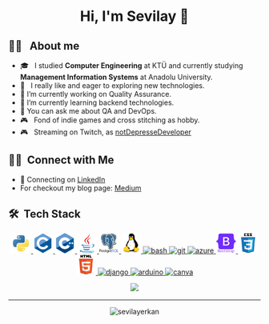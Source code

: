 <!-- Author - Sevilay Erkan -->

<!--
NOTES
[EN] If you have any questions or you need help while making your README file you can always reach out me from my contact info down below. :)
[TR] Kendi README dosyanızı oluştururken desteğe ihtiyacınız olursa iletişim bilgilerimden bana ulaşabilirsiniz. :) 
-->

<h1 align=center> Hi, I'm Sevilay 👋 </h1>

## :woman_technologist: &nbsp; About me

- 🎓 &nbsp; I studied **Computer Engineering** at KTÜ and currently studying **Management Information Systems** at Anadolu University.
- 🤔 &nbsp; I really like and eager to exploring new technologies.
- 🔭 I’m currently working on Quality Assurance.
- 🌱 I’m currently learning backend technologies.
- 💬 You can ask me about QA and DevOps.
- :video_game: &nbsp; Fond of indie games and cross stitching as hobby.
- :video_game: &nbsp; Streaming on Twitch, as [notDepresseDeveloper](https://www.twitch.tv/notdepressedeveloper)


## 🤝🏻 &nbsp;Connect with Me

- 💼 Connecting on  [LinkedIn](https://www.linkedin.com/in/sevilayerkan/)
- For checkout my blog page: [Medium](https://medium.com/@sevilayerkan)

## 🛠 &nbsp;Tech Stack

<p align="center">  
<a href="https://www.python.org" target="_blank" rel="noreferrer"> <img src="https://raw.githubusercontent.com/devicons/devicon/master/icons/python/python-original.svg" alt="python" width="40" height="40"/> </a>
<a href="https://www.cprogramming.com/" target="_blank" rel="noreferrer"> <img src="https://raw.githubusercontent.com/devicons/devicon/master/icons/c/c-original.svg" alt="c" width="40" height="40"/> </a>
<a href="https://www.w3schools.com/cpp/" target="_blank" rel="noreferrer"> <img src="https://raw.githubusercontent.com/devicons/devicon/master/icons/cplusplus/cplusplus-original.svg" alt="cplusplus" width="40" height="40"/> </a>
<a href="https://www.java.com" target="_blank" rel="noreferrer"> <img src="https://raw.githubusercontent.com/devicons/devicon/master/icons/java/java-original.svg" alt="java" width="40" height="40"/> </a>
<a href="https://www.postgresql.org" target="_blank" rel="noreferrer"> <img src="https://raw.githubusercontent.com/devicons/devicon/master/icons/postgresql/postgresql-original-wordmark.svg" alt="postgresql" width="40" height="40"/> </a>
<a href="https://www.linux.org/" target="_blank" rel="noreferrer"> <img src="https://raw.githubusercontent.com/devicons/devicon/master/icons/linux/linux-original.svg" alt="linux" width="40" height="40"/> </a>
<a href="https://www.gnu.org/software/bash/" target="_blank" rel="noreferrer"> <img src="https://www.vectorlogo.zone/logos/gnu_bash/gnu_bash-icon.svg" alt="bash" width="40" height="40"/> </a>
<a href="https://git-scm.com/" target="_blank" rel="noreferrer"> <img src="https://www.vectorlogo.zone/logos/git-scm/git-scm-icon.svg" alt="git" width="40" height="40"/> </a>
<a href="https://azure.microsoft.com/en-in/" target="_blank" rel="noreferrer"> <img src="https://www.vectorlogo.zone/logos/microsoft_azure/microsoft_azure-icon.svg" alt="azure" width="40" height="40"/> </a> 
<a href="https://getbootstrap.com" target="_blank" rel="noreferrer"> <img src="https://raw.githubusercontent.com/devicons/devicon/master/icons/bootstrap/bootstrap-plain-wordmark.svg" alt="bootstrap" width="40" height="40"/> </a>
<a href="https://www.w3schools.com/css/" target="_blank" rel="noreferrer"> <img src="https://raw.githubusercontent.com/devicons/devicon/master/icons/css3/css3-original-wordmark.svg" alt="css3" width="40" height="40"/> </a>
<a href="https://www.w3.org/html/" target="_blank" rel="noreferrer"> <img src="https://raw.githubusercontent.com/devicons/devicon/master/icons/html5/html5-original-wordmark.svg" alt="html5" width="40" height="40"/> </a>
<a href="https://www.djangoproject.com/" target="_blank" rel="noreferrer"> <img src="https://cdn.worldvectorlogo.com/logos/django.svg" alt="django" width="40" height="40"/> </a>
<a href="https://www.arduino.cc/" target="_blank" rel="noreferrer"> <img src="https://cdn.worldvectorlogo.com/logos/arduino-1.svg" alt="arduino" width="40" height="40"/> </a>
<a href="https://www.canva.com/" target="_blank" rel="noreferrer"> <img src="https://logodownload.org/wp-content/uploads/2020/11/canva-logo.png" alt="canva" width="40" height="40"/> </a>

</p>

<p align="center"> <img src = "https://github-readme-streak-stats.herokuapp.com?user=sevilayerkan&theme=github-dark-blue&date_format=j%20M%5B%20Y%5D"/> </p>

----

 <p align = "center"> <img src="https://komarev.com/ghpvc/?username=sevilayerkan&label=Profile%20views&color=0e75b6&style=flat" alt="sevilayerkan" /> </p>

<!--
Here are some ideas to get you started:

- 🔭 I’m currently working on ...
- 🌱 I’m currently learning ...
- 👯 I’m looking to collaborate on ...
- 🤔 I’m looking for help with ...
- 💬 Ask me about ...
- 📫 How to reach me: ...
- 😄 Pronouns: ...
- ⚡ Fun fact: ...
-->

<!--
Some places I inspired from:

https://github.com/anuraghazra/github-readme-stats
https://github.com/abhisheknaiidu/awesome-github-profile-readme
https://github.com/ryo-ma/github-profile-trophy

-->
